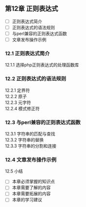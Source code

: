 ## 第12章 正则表达式
- [ ] 正则表达式简介
- [ ] 正则表达式的语法规则
- [ ] 与perl兼容的正则表达式函数
- [ ] 文章发布操作示例

### 12.1 正则表达式简介  
12.1.1 选择php正则表达式的处理函数库  
### 12.2 正则表达式的语法规则  

12.2.1 定界符  
12.2.2 原子  
12.2.3 元字符  
12.2.4 模式修正符  
### 12.3 与perl兼容的正则表达式函数

12.3.1 字符串的匹配与查找  
12.3.2 字符串的替换  
12.3.3 字符串的分割和连接  

### 12.4 文章发布操作示例
12.5 小结  

- [ ] 本章必须掌握的知识点
- [ ] 本章需要了解的内容
- [ ] 本章需要拓展的内容
- [ ] 本章的学习建议